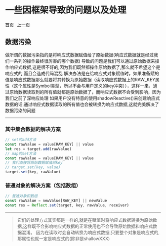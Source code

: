 # 一些因框架导致的问题以及处理

<p style="display: flex; justify-content: start; gap: 10px;">
  <a href="../README.md">首页</a>
  <a href="../renderer/README.md">上一页</a>
</p>

## 数据污染

  做所谓的数据污染指的是将响应式数据赋值给了原始数据(响应式数据就是经过我们一系列的操作最终很厉害的哪个数据)
  导致的问题是我们可以通过原始数据来操作响应式数据,这是很不好的,因为我们既然都操作原始数据了,那么就不希望这个是响应式的,而且会造成代码混乱
  解决办法是在给响应式对象赋值时，如果准备赋的值是响应式数据那么就要将其转换为原始数据（读取响应式数据上的RAW_KEY属性（这个属性是Symbol类型，所以不会与用户定义的key冲突）），这样一来，通过原始数据读取到的所有值就都是原始数据了，而响应式数据不会受到影响，因为我们之前了深响应处理
  如果用户没有特意的使用shadowReactive()来创建响应式数据的话,通过响应式数据读取的所有值也会被转换为响应式数据,这就完美解决了数据污染的问题

  ---

### 其中集合数据的解决方案

  ``` javascript
  // set的add方法
  const rawValue = value[RAW_KEY] || value
  let res = target.add(rawValue)
  // map的set方法
  const rawValue = value[RAW_KEY] || value
  // 我们直接将原始数据赋值给key
  // target.set(key, value)
  target.set(key, rawValue)
  ```

### 普通对象的解决方案（包括数组）
  
  ``` javascript
  // 普通对象和数组
  const rawValue = newValue[RAW_KEY] || newValue
  const res = Reflect.set(target, key, rawValue, receiver)

  ```

  ---

 > 它们的处理方式其实都是一样的,就是在赋值时将响应式数据转换为原始数据,这样既不会影响响应式数据的正常使用也不会导致原始数据和响应式数据混淆。
 因为在读取时会自动转换为响应式数据,只要整个对象是响应式的,那属性也就一定是响应式的(除非是shallowXXX)
  